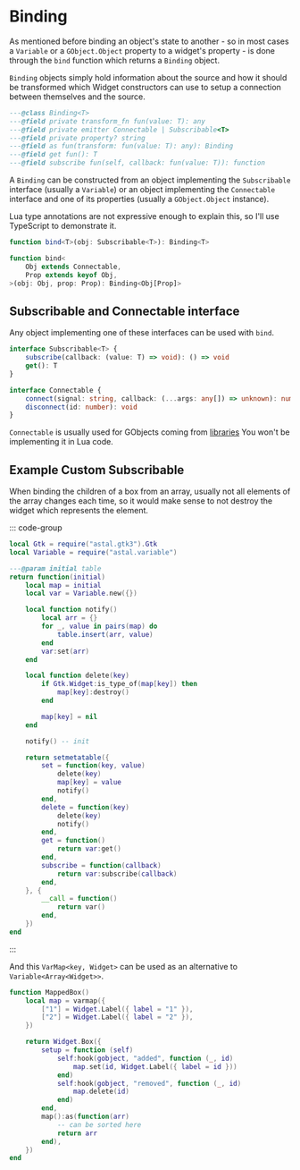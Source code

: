 # Binding

As mentioned before binding an object's state to another -
so in most cases a `Variable` or a `GObject.Object` property to a widget's property -
is done through the `bind` function which returns a `Binding` object.

`Binding` objects simply hold information about the source and how it should be transformed
which Widget constructors can use to setup a connection between themselves and the source.

```lua
---@class Binding<T>
---@field private transform_fn fun(value: T): any
---@field private emitter Connectable | Subscribable<T>
---@field private property? string
---@field as fun(transform: fun(value: T): any): Binding
---@field get fun(): T
---@field subscribe fun(self, callback: fun(value: T)): function
```

A `Binding` can be constructed from an object implementing
the `Subscribable` interface (usually a `Variable`)
or an object implementing the `Connectable` interface and one of its properties
(usually a `GObject.Object` instance).

Lua type annotations are not expressive enough to explain this,
so I'll use TypeScript to demonstrate it.

<!--TODO: use Teal maybe?-->

```ts
function bind<T>(obj: Subscribable<T>): Binding<T>

function bind<
    Obj extends Connectable,
    Prop extends keyof Obj,
>(obj: Obj, prop: Prop): Binding<Obj[Prop]>
```

## Subscribable and Connectable interface

Any object implementing one of these interfaces can be used with `bind`.

```ts
interface Subscribable<T> {
    subscribe(callback: (value: T) => void): () => void
    get(): T
}

interface Connectable {
    connect(signal: string, callback: (...args: any[]) => unknown): number
    disconnect(id: number): void
}
```

`Connectable` is usually used for GObjects coming from [libraries](../libraries/references)
You won't be implementing it in Lua code.

## Example Custom Subscribable

When binding the children of a box from an array, usually not all elements
of the array changes each time, so it would make sense to not destroy
the widget which represents the element.

::: code-group

```lua :line-numbers [varmap.lua]
local Gtk = require("astal.gtk3").Gtk
local Variable = require("astal.variable")

---@param initial table
return function(initial)
    local map = initial
    local var = Variable.new({})

    local function notify()
        local arr = {}
        for _, value in pairs(map) do
            table.insert(arr, value)
        end
        var:set(arr)
    end

    local function delete(key)
        if Gtk.Widget:is_type_of(map[key]) then
            map[key]:destroy()
        end

        map[key] = nil
    end

    notify() -- init

    return setmetatable({
        set = function(key, value)
            delete(key)
            map[key] = value
            notify()
        end,
        delete = function(key)
            delete(key)
            notify()
        end,
        get = function()
            return var:get()
        end,
        subscribe = function(callback)
            return var:subscribe(callback)
        end,
    }, {
        __call = function()
            return var()
        end,
    })
end
```

:::

And this `VarMap<key, Widget>` can be used as an alternative to `Variable<Array<Widget>>`.

```lua
function MappedBox()
    local map = varmap({
        ["1"] = Widget.Label({ label = "1" }),
        ["2"] = Widget.Label({ label = "2" }),
    })

    return Widget.Box({
        setup = function (self)
            self:hook(gobject, "added", function (_, id)
                map.set(id, Widget.Label({ label = id }))
            end)
            self:hook(gobject, "removed", function (_, id)
                map.delete(id)
            end)
        end,
        map():as(function(arr)
            -- can be sorted here
            return arr
        end),
    })
end
```
